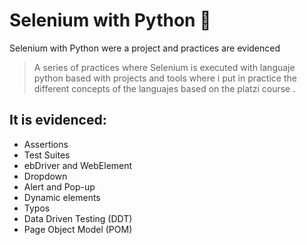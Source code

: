 # Selenium with Python 🐲
Selenium with Python were a project and practices are evidenced 

>A series of practices where Selenium is executed with languaje python based with projects and tools where i put in practice the different concepts of the languajes based on the platzi course .

## It is evidenced:
* Assertions 
* Test Suites
* ebDriver and WebElement 
* Dropdown 
* Alert and Pop-up
* Dynamic elements
* Typos
* Data Driven Testing (DDT)
* Page Object Model (POM)
